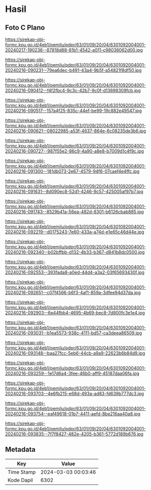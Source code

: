 # Hasil

## Foto C Plano

https://sirekap-obj-formc.kpu.go.id/4eb1/pemilu/pdpr/63/01/09/20/04/6301092004001-20240217-190236--87818d88-81b1-4542-a011-c98036062d00.jpg

https://sirekap-obj-formc.kpu.go.id/4eb1/pemilu/pdpr/63/01/09/20/04/6301092004001-20240216-090231--79ea6dec-b491-43a4-9b5f-a54821f8df50.jpg

https://sirekap-obj-formc.kpu.go.id/4eb1/pemilu/pdpr/63/01/09/20/04/6301092004001-20240216-090412--f4f2fbc4-9c3c-42b7-9c0f-d13698309fcb.jpg

https://sirekap-obj-formc.kpu.go.id/4eb1/pemilu/pdpr/63/01/09/20/04/6301092004001-20240216-090517--157a4f25-835c-44ef-be99-19c882e49547.jpg

https://sirekap-obj-formc.kpu.go.id/4eb1/pemilu/pdpr/63/01/09/20/04/6301092004001-20240216-090621--08022985-a53f-4637-864e-6c08235de3b6.jpg

https://sirekap-obj-formc.kpu.go.id/4eb1/pemilu/pdpr/63/01/09/20/04/6301092004001-20240216-090727--987f55e2-86c9-4a90-a8e8-b7009d1c4f9c.jpg

https://sirekap-obj-formc.kpu.go.id/4eb1/pemilu/pdpr/63/01/09/20/04/6301092004001-20240216-091300--181db073-2e67-4579-94f6-07caef4e4ffc.jpg

https://sirekap-obj-formc.kpu.go.id/4eb1/pemilu/pdpr/63/01/09/20/04/6301092004001-20240216-091631--8d090ec8-52d1-4246-9c57-425005af97b7.jpg

https://sirekap-obj-formc.kpu.go.id/4eb1/pemilu/pdpr/63/01/09/20/04/6301092004001-20240216-091743--8529b41a-56ea-482d-8301-b6126cbab885.jpg

https://sirekap-obj-formc.kpu.go.id/4eb1/pemilu/pdpr/63/01/09/20/04/6301092004001-20240216-092219--d0175243-7e60-433a-a74d-e1e65c46d44e.jpg

https://sirekap-obj-formc.kpu.go.id/4eb1/pemilu/pdpr/63/01/09/20/04/6301092004001-20240216-092340--b02bffbb-d132-4b33-b367-d841b8dc0500.jpg

https://sirekap-obj-formc.kpu.go.id/4eb1/pemilu/pdpr/63/01/09/20/04/6301092004001-20240216-092553--393fada8-a0ed-44d4-a3a2-03f65693430f.jpg

https://sirekap-obj-formc.kpu.go.id/4eb1/pemilu/pdpr/63/01/09/20/04/6301092004001-20240216-092651--c07f4566-b6f3-4af1-859a-3dfee94d37da.jpg

https://sirekap-obj-formc.kpu.go.id/4eb1/pemilu/pdpr/63/01/09/20/04/6301092004001-20240216-092903--6e44fbb4-4695-4b69-bec8-7d800fc3e1e4.jpg

https://sirekap-obj-formc.kpu.go.id/4eb1/pemilu/pdpr/63/01/09/20/04/6301092004001-20240216-093031--b1ea5573-938c-4111-bd57-ca3deea86509.jpg

https://sirekap-obj-formc.kpu.go.id/4eb1/pemilu/pdpr/63/01/09/20/04/6301092004001-20240216-093148--baa27fcc-5eb6-44cb-a9a9-22623b6b84d9.jpg

https://sirekap-obj-formc.kpu.go.id/4eb1/pemilu/pdpr/63/01/09/20/04/6301092004001-20240216-093259--1e17d6a4-3fee-46b0-aff9-45187daa06fa.jpg

https://sirekap-obj-formc.kpu.go.id/4eb1/pemilu/pdpr/63/01/09/20/04/6301092004001-20240216-093703--4e6fb215-e68d-493a-ad83-fd639b777dc3.jpg

https://sirekap-obj-formc.kpu.go.id/4eb1/pemilu/pdpr/63/01/09/20/04/6301092004001-20240216-093754--eaf49618-01b7-4411-aefd-8be216aa40a8.jpg

https://sirekap-obj-formc.kpu.go.id/4eb1/pemilu/pdpr/63/01/09/20/04/6301092004001-20240216-093835--7f7f8427-482e-4205-b361-5772d189b676.jpg


## Metadata

| Key        | Value               |
| ---------- | ------------------- |
| Time Stamp | 2024-03-03 00:03:46 |
| Kode Dapil | 6302                |



